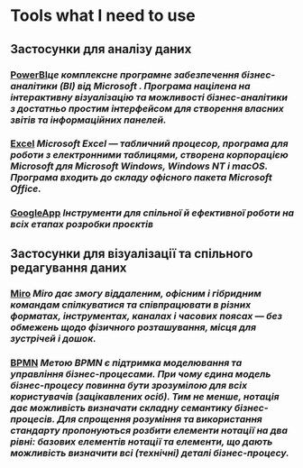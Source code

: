 # Tools what I need to use
## Застосунки для аналізу даних
### [PowerBI](https://powerbi.microsoft.com/en-us/)_це комплексне програмне забезпечення бізнес-аналітики (BI) від Microsoft . Програма націлена на інтерактивну візуалізацію та можливості бізнес-аналітики з достатньо простим інтерфейсом для створення власних звітів та інформаційних панелей._
### [Excel](https://apps.apple.com/ru/app/microsoft-excel/id586683407) _Microsoft Excel — табличний процесор, програма для роботи з електронними таблицями, створена корпорацією Microsoft для Microsoft Windows, Windows NT і macOS. Програма входить до складу офісного пакета Microsoft Office._
### [GoogleApp](https://workspace.google.com/) _Інструменти для спільної й ефективної роботи на всіх етапах розробки проєктів_
## Застосунки для візуалізації та спільного редагування даних
### [Miro](https://miro.com/) _Miro дає змогу віддаленим, офісним і гібридним командам спілкуватися та співпрацювати в різних форматах, інструментах, каналах і часових поясах — без обмежень щодо фізичного розташування, місця для зустрічей і дошок._
### [BPMN](https://bpmn.io/) _Метою BPMN є підтримка моделювання та управління бізнес-процесами. При чому єдина модель бізнес-процесу повинна бути зрозумілою для всіх користувачів (зацікавлених осіб). Тим не менше, нотація дає можливість визначати складну семантику бізнес-процесів. Для спрощення розуміння та використання стандарту пропонуються розбити елементи нотації на два рівні: базових елементів нотації та елементи, що дають можливість визначити всі (технічні) деталі бізнес-процесу._
